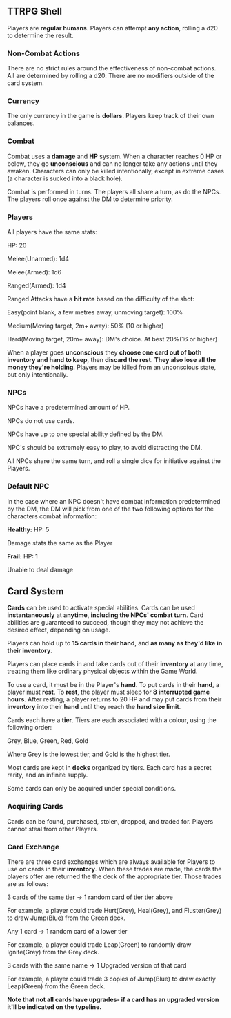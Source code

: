 ## TTRPG Shell

Players are **regular humans**. Players can attempt **any action**, rolling a d20 to determine the result.

### Non-Combat Actions

There are no strict rules around the effectiveness of non-combat actions. All are determined by rolling a d20. There are no modifiers outside of the card system.

### Currency

The only currency in the game is **dollars**. Players keep track of their own balances.

### Combat

Combat uses a **damage** and **HP** system. When a character reaches 0 HP or below, they go **unconscious** and can no longer take any actions until they awaken. Characters can only be killed intentionally, except in extreme cases (a character is sucked into a black hole).

Combat is performed in turns. The players all share a turn, as do the NPCs. The players roll once against the DM to determine priority.

### Players

All players have the same stats:

HP: 20

Melee(Unarmed): 1d4

Melee(Armed): 1d6

Ranged(Armed): 1d4

Ranged Attacks have a **hit rate** based on the difficulty of the shot:

Easy(point blank, a few metres away, unmoving target): 100%

Medium(Moving target, 2m+ away): 50% (10 or higher)

Hard(Moving target, 20m+ away): DM's choice. At best 20%(16 or higher)

When a player goes **unconscious** they **choose one card out of both inventory and hand to keep**, then **discard the rest**. **They also lose all the money they're holding**. Players may be killed from an unconscious state, but only intentionally.

### NPCs

NPCs have a predetermined amount of HP.

NPCs do not use cards.

NPCs have up to one special ability defined by the DM.

NPC's should be extremely easy to play, to avoid distracting the DM.

All NPCs share the same turn, and roll a single dice for initiative against the Players.

### Default NPC

In the case where an NPC doesn't have combat information predetermined by the DM, the DM will pick from one of the two following options for the characters combat information:

**Healthy:**
HP: 5

Damage stats the same as the Player

**Frail:**
HP: 1

Unable to deal damage

## Card System

**Cards** can be used to activate special abilities. Cards can be used **instantaneously** at **anytime**, **including the NPCs' combat turn**. Card abilities are guaranteed to succeed, though they may not achieve the desired effect, depending on usage.

Players can hold up to **15 cards in their hand**, and **as many as they'd like in their inventory**.

Players can place cards in and take cards out of their **inventory** at any time, treating them like ordinary physical objects within the Game World.

To use a card, it must be in the Player's **hand**. To put cards in their **hand**, a player must **rest**. To **rest**, the player must sleep for **8 interrupted game hours**. After resting, a player returns to 20 HP and may put cards from their **inventory** into their **hand** until they reach the **hand size limit**.

Cards each have a **tier**. Tiers are each associated with a colour, using the following order:

Grey, Blue, Green, Red, Gold

Where Grey is the lowest tier, and Gold is the highest tier.

Most cards are kept in **decks** organized by tiers. Each card has a secret rarity, and an infinite supply.

Some cards can only be acquired under special conditions.

### Acquiring Cards

Cards can be found, purchased, stolen, dropped, and traded for. Players cannot steal from other Players.

### Card Exchange

There are three card exchanges which are always available for Players to use on cards in their **inventory**. When these trades are made, the cards the players offer are returned the the deck of the appropriate tier. Those trades are as follows:

3 cards of the same tier -> 1 random card of tier tier above

For example, a player could trade Hurt(Grey), Heal(Grey), and Fluster(Grey) to draw Jump(Blue) from the Green deck.

Any 1 card -> 1 random card of a lower tier

For example, a player could trade Leap(Green) to randomly draw Ignite(Grey) from the Grey deck.

3 cards with the same name -> 1 Upgraded version of that card

For example, a player could trade 3 copies of Jump(Blue) to draw exactly Leap(Green) from the Green deck.

**Note that not all cards have upgrades- if a card has an upgraded version it'll be indicated on the typeline.**
